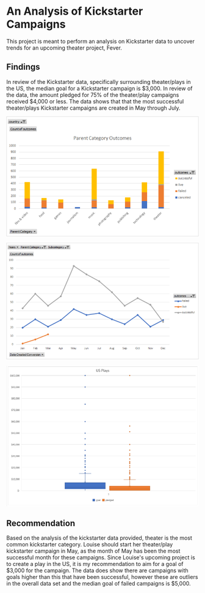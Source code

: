 # An Analysis of Kickstarter Campaigns
This project is meant to perform an analysis on Kickstarter data to uncover trends for an upcoming theater project, Fever.

## Findings

In review of the Kickstarter data, specifically surrounding theater/plays in the US, the median goal for a Kickstarter campaign is $3,000. In review of the data, the amount pledged for 75% of the theater/play campaigns received $4,000 or less. The data shows that that the most successful theater/plays Kickstarter campaigns are created in May through July.

![Parent Category Outcomes](/Parent%20Category%20Outcomes%20-%20Stacked%20Column%20Chart.png "Kickstarter Parent Category Outcomes")

![Theater/Play Outcomes](/Theater%20-%20Plays%20Subcategory%20Outcomes%20-%20US.png "Theater/Play Outcomes by Month Created")

![US Plays Box Plot](/US%20-%20Plays%20Box%20Plot.png "US Plays Box Plot")


## Recommendation

Based on the analysis of the kickstarter data provided, theater is the most common kickstarter category. Louise should start her theater/play kickstarter campaign in May, as the month of May has been the most successful month for these campaigns. Since Louise's upcoming project is to create a play in the US, it is my recommendation to aim for a goal of $3,000 for the campaign. The data does show there are campaigns with goals higher than this that have been successful, however these are outliers in the overall data set and the median goal of failed campaigns is $5,000. 


